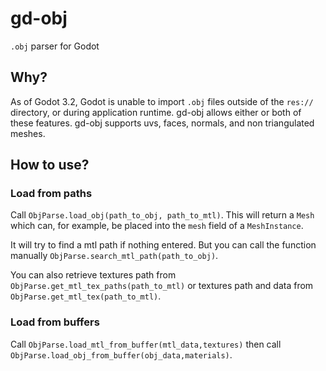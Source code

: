 # gd-obj
`.obj` parser for Godot

## Why?
As of Godot 3.2, Godot is unable to import `.obj` files outside of the `res://` directory, or during application runtime.
gd-obj allows either or both of these features. gd-obj supports uvs, faces, normals, and non triangulated meshes.

## How to use?

### Load from paths
Call `ObjParse.load_obj(path_to_obj, path_to_mtl)`. This will return a `Mesh` which can, for example, be placed into the `mesh` field of a `MeshInstance`.

It will try to find a mtl path if nothing entered. But you can call the function manually `ObjParse.search_mtl_path(path_to_obj)`.

You can also retrieve textures path from `ObjParse.get_mtl_tex_paths(path_to_mtl)` or textures path and data from `ObjParse.get_mtl_tex(path_to_mtl)`.

### Load from buffers
Call `ObjParse.load_mtl_from_buffer(mtl_data,textures)` then call `ObjParse.load_obj_from_buffer(obj_data,materials)`.
